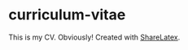 curriculum-vitae
================

This is my CV. Obviously! Created with [ShareLatex](https://www.sharelatex.com).

